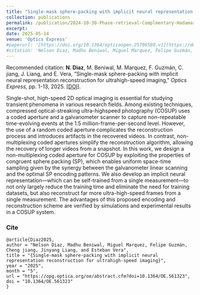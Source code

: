 ```yaml
---
title: "Single-mask sphere-packing with implicit neural representation reconstruction for ultrahigh-speed imaging"
collection: publications
permalink: /publication/2024-10-30-Phase-retrieval-Complmentary-Hadamard-Coded-Aperture
excerpt: 
date: 2025-05-14
venue: 'Optics Express'
#paperurl: '[https://doi.org/10.1364/opticaopen.25706580.v1](https://doi.org/10.1364/opticaopen.25706580.v1)'
#citation: 'Nelson Diaz, Madhu Beniwal, Miguel Marquez, Felipe Guzmán, Cheng Jiang, Jinyang Liang, and Esteban Vera, &quot;Single-mask sphere-packing with implicit neural representation reconstruction for ultrahigh-speed imaging.&quot; <i>, Optics Express,</i>., pp. 1-13, 2025.'
---
```


Recommended citation: **N. Diaz**, M. Beniwal, M. Marquez, F. Guzmán, C. jiang, J. Liang, and E. Vera, "Single-mask sphere-packing with implicit neural representation reconstruction for ultrahigh-speed imaging," <i> Optics Express,</i> pp. 1-13, 2025. [[DOI]](https://doi.org/10.1364/OE.561323).

Single-shot, high-speed 2D optical imaging is essential for studying transient phenomena in
various research fields. Among existing techniques, compressed optical-streaking ultra-highspeed photography (COSUP) uses a coded aperture and a galvanometer scanner to capture
non-repeatable time-evolving events at the 1.5 million-frame-per-second level. However, the use
of a random coded aperture complicates the reconstruction process and introduces artifacts in
the recovered videos. In contrast, non-multiplexing coded apertures simplify the reconstruction
algorithm, allowing the recovery of longer videos from a snapshot. In this work, we design a
non-multiplexing coded aperture for COSUP by exploiting the properties of congruent sphere
packing (SP), which enables uniform space-time sampling given by the synergy between the
galvanometer linear scanning and the optimal SP encoding patterns. We also develop an implicit
neural representation—which can be self-trained from a single measurement—to not only largely
reduce the training time and eliminate the need for training datasets, but also reconstruct far more
ultra-high-speed frames from a single measurement. The advantages of this proposed encoding
and reconstruction scheme are verified by simulations and experimental results in a COSUP
system.
### Cite

```
@article{Diaz2025,
author = "Nelson Diaz, Madhu Beniwal, Miguel Marquez, Felipe Guzmán, Cheng jiang, Jinyang Liang, and Esteban Vera",
title = "{Single-mask sphere-packing with implicit neural representation reconstruction for ultrahigh-speed imaging}",
year = "2025",
month = "5",
url = "https://opg.optica.org/oe/abstract.cfm?doi=10.1364/OE.561323",
doi = "10.1364/OE.561323"
}
```
